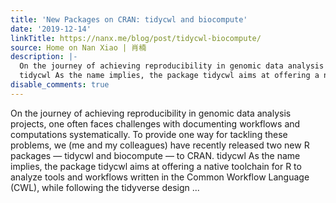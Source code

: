 ```yaml
---
title: 'New Packages on CRAN: tidycwl and biocompute'
date: '2019-12-14'
linkTitle: https://nanx.me/blog/post/tidycwl-biocompute/
source: Home on Nan Xiao | 肖楠
description: |-
  On the journey of achieving reproducibility in genomic data analysis projects, one often faces challenges with documenting workflows and computations systematically. To provide one way for tackling these problems, we (me and my colleagues) have recently released two new R packages — tidycwl and biocompute — to CRAN.
  tidycwl As the name implies, the package tidycwl aims at offering a native toolchain for R to analyze tools and workflows written in the Common Workflow Language (CWL), while following the tidyverse design ...
disable_comments: true
---
```

On the journey of achieving reproducibility in genomic data analysis projects, one often faces challenges with documenting workflows and computations systematically. To provide one way for tackling these problems, we (me and my colleagues) have recently released two new R packages — tidycwl and biocompute — to CRAN.
tidycwl As the name implies, the package tidycwl aims at offering a native toolchain for R to analyze tools and workflows written in the Common Workflow Language (CWL), while following the tidyverse design ...